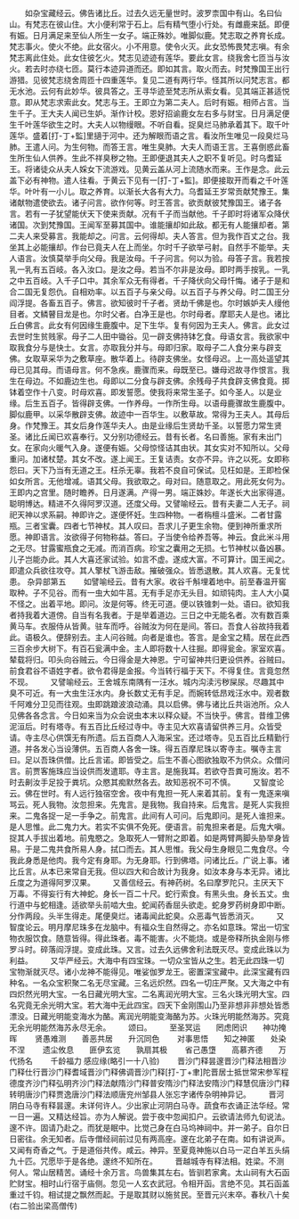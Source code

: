 <!-- { "loadSidebar": true } -->
　　如杂宝藏经云。佛告诸比丘。过去久远无量世时。波罗柰国中有山。名曰仙山。有梵志在彼山住。大小便利常于石上。后有精气堕小行处。有雌鹿来舐。即便有娠。日月满足来至仙人所生一女子。端正殊妙。唯脚似鹿。梵志取之养育长成。梵志事火。使火不绝。此女宿火。小不用意。使令火灭。此女恐怖畏梵志嗔。有余梵志离此住处。此女住彼乞火。梵志见迹迹有莲华。要此女言。绕我舍七匝当与汝火。若去时亦绕七匝。莫行本迹异道而还。即如其言。取火而去。时梵豫国王出行游猎。见彼梵志绕舍周匝十四重莲华。复见二道有两行华。怪其所以问梵志言。都无水池。云何有此妙华。彼具答之。王寻华迹至梵志所从索女看。见其端正甚适悦意。即从梵志求索此女。梵志与王。王即立为第二夫人。后时有娠。相师占言。当生千子。王大夫人闻已生妒。渐作计校。恩好招谕鹿女左右多与财宝。日月满足便生千叶莲华欲生之时。大夫人以物缦眼。不听自看。捉臭烂马肺承着其下。取千叶莲华。盛着[打-丁+監]里擿于河中。还为解眼而语之言。看汝所生唯见一段臭烂马肺。王遣人问。为生何物。而答王言。唯生臭肺。大夫人而语王言。王喜倒惑此畜生所生仙人供养。生此不祥臭秽之物。王即便退其夫人之职不复听见。时乌耆延王。将诸徒众从夫人婇女下流游戏。见黄云盖从河上流随水而来。王作是念。此云盖下必有神物。遣人往看。于黄云下见有一[打-丁+監]。即便接取开而看之千叶莲华。叶叶有一小儿。取之养育。以渐长大各有大力。乌耆延王岁常贡献梵豫王。集诸献物遣使欲去。诸子问言。欲作何等。时王答言。欲贡献彼梵豫国王。诸子各言。若有一子犹望能伏天下使来贡献。况有千子而当献他。千子即时将诸军众降伏诸国。次到梵豫国。王闻军至募其国中。谁能攘却如此敌。都无有人能攘却者。第二夫人来受募言。我能却之。问言。云何得却。夫人答言。但为我作百丈之台。我坐其上必能攘却。作台已竟夫人在上而坐。尔时千子欲举弓射。自然手不能举。夫人语言。汝慎莫举手向父母。我是汝母。千子问言。何以为验。母答子言。我若按乳一乳有五百岐。各入汝口。是汝之母。若当不尔非是汝母。即时两手按乳。一乳之中五百岐。入千子口中。其余军众无有得者。千子降伏向父母忏悔。诸子于是和合二国无复怨仇。自相劝率。以五百子与亲父母。以五百子与养父母。时二国王分阎浮提。各畜五百子。佛言。欲知彼时千子者。贤劫千佛是也。尔时嫉妒夫人缦他目者。文鳞瞽目龙是也。尔时父者。白净王是也。尔时母者。摩耶夫人是也。诸比丘白佛言。此女有何因缘生鹿腹中。足下生华。复有何因为王夫人。佛言。此女过去世时生贫贱家。母子二人田中锄谷。见一辟支佛持钵乞食。母语女言。我欲家中取我食分与是快士。女言。亦取我分并与。母即归家。取母子二人食分来与辟支佛。女取草采华为之敷草座。散华着上。待辟支佛坐。女怪母迟。上一高处遥望其母已见其母。而语母言。何不急疾。鹿骤而来。母既至已。嫌母迟故寻作恨言。我生在母边。不如鹿边生也。母即以二分食与辟支佛。余残母子共食辟支佛食竟。掷钵着空作十八变。时母欢喜。即发誓愿。使我将来常生圣子。如今圣人。以是业缘。后生五百子。皆得辟支佛。一作养母。一作所生母。以语母鹿骤故生鹿腹中。脚似鹿甲。以采华散辟支佛。故迹中一百华生。以敷草故。常得为王夫人。其母后身。作梵豫王。其女后身作莲华夫人。由是业缘后生贤劫千圣。以誓愿力常生贤圣。诸比丘闻已欢喜奉行。又分别功德经云。昔有长者。名曰善施。家有未出门女。在家向火暖气入身。遂便有娠。父母惊怪诘其由状。其女实对不知所以。父母重问。加诸杖楚。其女不改。遂上闻王。王复诘责。女亦不异。许之以死。女即称怨曰。天下乃当有无道之王。枉杀无辜。我若不良自可保试。见枉如是。王即检保如女所言。无他增减。语其父母。我欲取之。母对曰。随意取之。用此死女何为。王即内之宫里。随时瞻养。日月遂满。产得一男。端正姝妙。年遂长大出家得道。聪明博达。精进不久得阿罗汉道。还度父母。又譬喻经云。昔有夫妻二人无子。祠祀天神以求系嗣。神即许之。遂便怀妊。生四种物。一者栴檀斗盛米。二者甘露瓶。三者宝囊。四者七节神杖。其人叹曰。吾求儿子更生余物。便到神所重求所愿。神即语言。汝欲得子何物称益。答曰。子当使令给养吾等。神云。食此米斗用之无尽。甘露蜜瓶食之无减。而消百病。珍宝之囊用之无损。七节神杖以备凶暴。儿子岂能办此。其人大喜还家试验。如言不虚。遂成大富。不可算计。国王闻之。即遣众兵欲往攻夺。其人擎杖飞游击敌。摧破强众。皆悉退散。其人欢喜。无复忧患。
杂异部第五
　　如譬喻经云。昔有大家。收谷千斛埋着地中。前至春温开窖取种。子不见谷。而有一虫大如牛莒。无有手足亦无头目。如顽钝肉。主人大小莫不怪之。出着平地。即问。汝是何等。终无可道。便以铁锥刺一处。语曰。欲知我者持我着大道傍。自当有名我者。于是举着道边。三日之中无能名者。次有数百乘黄马车。衣服侍从皆黄。驻车而呼。谷贼汝为何在是间。答曰。吾食人谷故持我着此。语极久。便辞别去。主人问谷贼。向者是谁也。答言。是金宝之精。居在此西三百余步大树下。有百石瓮满中金。主人即将数十人往掘。即得瓮金。家室欢喜。辇载将归。叩头向谷贼云。今日得金是大神恩。宁可留神共归更设供养。谷贼曰。前食君谷不语姓字者。欲令君得是金报。今当转行福于天下。不得复住。言竟忽然不现。
　　又譬喻经云。王舍城东南隅有一汪水。城内沟渎污秽屎尿。尽趣其中臭不可近。有一大虫生汪水内。身长数丈无有手足。而婉转低昂戏汪水中。观者数千阿难分卫见而往观。虫即跳踉波浪动涌。具以启佛。佛与诸比丘共诣池所。众人见佛各各念言。今日如来当为众会说虫本末以释众疑。不当快乎。佛言。昔维卫佛泥洹后。时有塔寺。有五百比丘经过寺中。寺主见大欢喜请留供养三月。众皆受请。寺主尽心供馔无有所遗。后五百商人入海采宝。还过塔寺。见五百比丘精勤行道。并各发心当设薄供。五百商人各舍一珠。得五百摩尼珠以寄寺主。嘱寺主言曰。足以吾珠供僧。比丘言诺。即皆受之。后生不善心图欲独取不为供众。众僧问言。前贾客施珠应当设供而发遣耶。寺主言。是施我耳。若欲夺吾粪可施汝。若不时去劓汝手足投于粪坑。众愍其痴默然各去。故知恶祝不可不慎。
　　又智度论云。佛在世时。有人远行独宿空舍。夜中有鬼担一死人来着其前。复有一鬼逐来嗔骂云。死人我物。汝忽担来。先鬼言。是我物。我自持来。后鬼言。是死人实我担来。二鬼各捉一足一手争之。前鬼言。此间有人可问。后鬼即问。是死人谁担来。是人思惟。此二鬼力大。若实不实俱不免死。便语言。前鬼担来者是。后鬼大嗔。捉其人手拔出着地。前鬼愍之。急取死人一臂附之即着。如是两臂两脚头胁举身皆易。于是二鬼共食所易人身。拭口而去。其人思惟。我父母生身眼见二鬼食尽。今我此身悉是他肉。我今定有身耶。为无身耶。行到佛塔。问诸比丘。广说上事。诸比丘言。从本已来常自无我。但以四大和合故计为我身。如汝本身与本无异。诸比丘度之为道得阿罗汉果。
　　又善信经云。有神药树。名曰摩罗陀只。主厌天下万毒。不得妄行有大神蛇。身长一百二十尺。蛇行索食。有黑头虫。身长五丈。虫行道中与蛇相逢。适欲举头前啮大虫。蛇闻药香屈头欲走。蛇身罗药树身即中断。分作两段。头半生得走。尾便臭烂。诸毒闻此蛇臭。众恶毒气皆悉消灭。
　　又智度论云。明月摩尼珠多在龙脑中。有福众生自然得之。亦名如意珠。常出一切宝物衣服饮食。随意皆得。得此珠者。毒不能害。火不能烧。或是帝释所执金刚与修罗斗时。碎落阎浮提。变成此珠。又言。过去久远佛舍利法既灭尽。变成此珠以为利益。
　　又华严经云。大海中有四宝珠。一切众宝皆从之生。若无此四珠一切宝物渐就灭尽。诸小龙神不能得见。唯娑伽罗龙王。密置深宝藏中。此深宝藏有四种名。一名众宝积聚二名无尽宝藏。三名远炽然。四名一切庄严聚。又大海之中有四炽然光明大宝。一名日藏光明大宝。二名离润光明大宝。三名火珠光明大宝。四名究竟无余光明大宝。若大海中无此四宝。四天下金刚围山乃至非想非非想处皆悉漂没。日藏光明能变海水为酪。离润光明能变海酪为苏。火珠光明能然海苏。究竟无余光明能然海苏永尽无余。
　　颂曰。
　　至圣冥运　　罔虑罔识　　神功掩晖
　　贤愚难测　　善恶共居　　升沉同色
　　对事思悟　　知之神匿　　处染不涅
　　遗尘攸息　　匪伊玄览　　孰扇其极
　　省己愚墯　　高慕齐德　　万代扬名
　　千龄福力
感应缘(略引一十八验)
　　晋沙门释昙邃晋沙门释法相晋沙门释仕行晋沙门释耆域晋沙门释佛调晋沙门释[打-丁+聿]陀晋居士抵世常宋参军程德度齐沙门释弘明齐沙门释法献隋沙门释普安隋沙门释法安隋沙门释慧侃唐沙门释转明唐沙门释贾逸唐沙门释法顺唐兖州邹县人张忘字诸传杂明神异记。
　　晋河阴白马寺有释昙邃。未详何许人。少出家止河阴白马寺。蔬食布衣诵正法华经。常一日一遍。又精达经旨。亦为人解说。尝于夜中忽闻扣户。云欲请法师九旬说法。邃不许。固请乃赴之。而犹是眠中。比觉己身在白马坞神祠中。并一弟子。自尔日日密往。余无知者。后寺僧经祠前过见有两高座。邃在北弟子在南。如有讲说声。又闻有奇香之气。于是道俗共传。咸云。神异。至夏竟神施以白马一疋白羊五头绢九十匹。咒愿毕于是各绝。邃终不知所在。
　　晋越城寺有释法相。姓梁。不测何人。常山居精苦。诵经十余万言。鸟兽集其左右。皆驯若家禽。太山祠有大石函贮财宝。相时山行宿于庙侧。忽见一人玄衣武冠。令相开函。言绝不见。其石函盖重过千钧。相试提之飘然而起。于是取其财以施贫民。至晋元兴末卒。春秋八十矣(右二验出梁高僧传)
